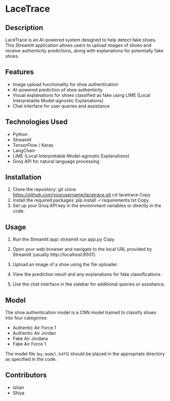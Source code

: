 # LaceTrace

## Description
LaceTrace is an AI-powered system designed to help detect fake shoes. This Streamlit application allows users to upload images of shoes and receive authenticity predictions, along with explanations for potentially fake shoes.

## Features
- Image upload functionality for shoe authentication
- AI-powered prediction of shoe authenticity
- Visual explanations for shoes classified as fake using LIME (Local Interpretable Model-agnostic Explanations)
- Chat interface for user queries and assistance

## Technologies Used
- Python
- Streamlit
- TensorFlow / Keras
- LangChain
- LIME (Local Interpretable Model-agnostic Explanations)
- Groq API for natural language processing

## Installation
1. Clone the repository:
git clone https://github.com/yourusername/lacetrace.git
cd lacetrace
Copy
2. Install the required packages:
pip install -r requirements.txt
Copy
3. Set up your Groq API key in the environment variables or directly in the code.

## Usage
1. Run the Streamlit app:
streamlit run app.py
Copy
2. Open your web browser and navigate to the local URL provided by Streamlit (usually http://localhost:8501).

3. Upload an image of a shoe using the file uploader.

4. View the prediction result and any explanations for fake classifications.

5. Use the chat interface in the sidebar for additional queries or assistance.

## Model
The shoe authentication model is a CNN model trained to classify shoes into four categories:
- Authentic Air Force 1
- Authentic Air Jordan
- Fake Air Jordans
- Fake Air Force 1

The model file (`my_model.hdf5`) should be placed in the appropriate directory as specified in the code.

## Contributors
- Ishan
- Shiya